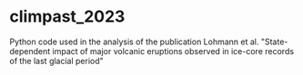# climpast_2023
Python code used in the analysis of the publication Lohmann et al. "State-dependent impact of major volcanic eruptions observed in ice-core records of the last glacial period"
